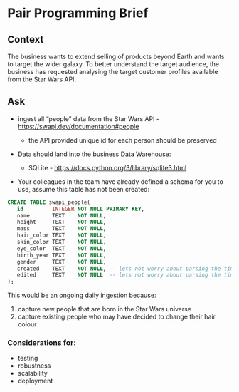 # Pair Programming Brief 


## Context

The business wants to extend selling of products beyond Earth and wants to target the wider galaxy. To better understand the target audience, the business has requested analysing the target customer profiles available from the Star Wars API.


## Ask

* ingest all “people” data from the Star Wars API - https://swapi.dev/documentation#people
    * the API provided unique id for each person should be preserved
    
* Data should land into the business Data Warehouse:
    * SQLite - https://docs.python.org/3/library/sqlite3.html

* Your colleagues in the team have already defined a schema for you to use, assume this table has not been created:

```sql
CREATE TABLE swapi_people(
   id         INTEGER NOT NULL PRIMARY KEY,
   name       TEXT 	  NOT NULL,
   height     TEXT 	  NOT NULL,
   mass       TEXT 	  NOT NULL,
   hair_color TEXT 	  NOT NULL,
   skin_color TEXT 	  NOT NULL,
   eye_color  TEXT 	  NOT NULL,
   birth_year TEXT 	  NOT NULL,
   gender     TEXT 	  NOT NULL,
   created    TEXT 	  NOT NULL, -- lets not worry about parsing the timestamp
   edited     TEXT 	  NOT NULL  -- lets not worry about parsing the timestamp
);
```

This would be an ongoing daily ingestion because:

1. capture new people that are born in the Star Wars universe
2. capture existing people who may have decided to change their hair colour

### Considerations for:

* testing
* robustness
* scalability
* deployment
